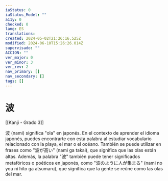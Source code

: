 ```yaml
---
iaStatus: 0
iaStatus_Model: ""
a11y: 0
checked: 0
lang: ES
translations: 
created: 2024-05-02T21:26:16.525Z
modified: 2024-06-10T15:26:26.014Z
supervisado: ""
ACCION: ""
ver_major: 0
ver_minor: 3
ver_rev: 2
nav_primary: []
nav_secondary: []
tags: []
---
```

# 波

[[Kanji - Grado 3]]

波 (nami) significa "ola" en japonés. En el contexto de aprender el idioma japonés, puedes encontrarte con esta palabra al estudiar vocabulario relacionado con la playa, el mar o el océano. También se puede utilizar en frases como "波が高い" (nami ga takai), que significa que las olas están altas. Además, la palabra "波" también puede tener significados metafóricos o poéticos en japonés, como "波のように人が集まる" (nami no you ni hito ga atsumaru), que significa que la gente se reúne como las olas del mar.
